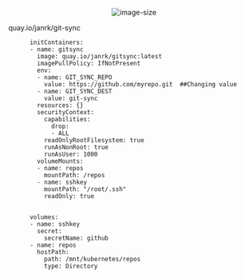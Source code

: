 <p align="center">
<img src="https://img.shields.io/docker/image-size/janrk/git-sync" alt="image-size">
</p>

quay.io/janrk/git-sync


          initContainers:
          - name: gitsync
            image: quay.io/janrk/gitsync:latest
            imagePullPolicy: IfNotPresent
            env:
            - name: GIT_SYNC_REPO
              value: https://github.com/myrepo.git  ##Changing value
            - name: GIT_SYNC_DEST
              value: git-sync
            resources: {}
            securityContext:
              capabilities:
                drop:
                - ALL
              readOnlyRootFilesystem: true
              runAsNonRoot: true
              runAsUser: 1000
            volumeMounts:
            - name: repos
              mountPath: /repos
            - name: sshkey
              mountPath: "/root/.ssh"
              readOnly: true


          volumes:
          - name: sshkey
            secret:
              secretName: github
          - name: repos
            hostPath:
              path: /mnt/kubernetes/repos
              type: Directory

